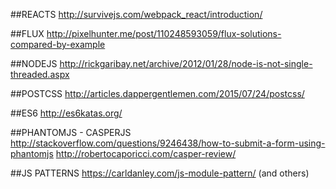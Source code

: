 ##REACTS
http://survivejs.com/webpack_react/introduction/

##FLUX
http://pixelhunter.me/post/110248593059/flux-solutions-compared-by-example

##NODEJS
http://rickgaribay.net/archive/2012/01/28/node-is-not-single-threaded.aspx

##POSTCSS
http://articles.dappergentlemen.com/2015/07/24/postcss/

##ES6
http://es6katas.org/

##PHANTOMJS - CASPERJS
http://stackoverflow.com/questions/9246438/how-to-submit-a-form-using-phantomjs
http://robertocaporicci.com/casper-review/

##JS PATTERNS
https://carldanley.com/js-module-pattern/ (and others)